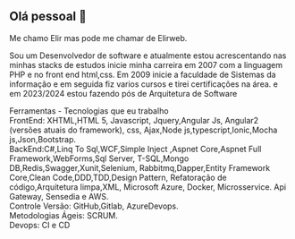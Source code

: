 ## Olá pessoal 👋
Me chamo Elir mas pode me chamar de Elirweb.

Sou um Desenvolvedor de software e atualmente estou acrescentando nas minhas stacks de estudos inicie minha carreira em 2007 com a linguagem PHP e no front end html,css. 
Em 2009 inicie a faculdade de Sistemas da informação e em seguida fiz varios cursos e tirei certificações na área. e em 2023/2024 estou fazendo pós de Arquitetura de Software

Ferramentas - Tecnologias que eu trabalho<br />
FrontEnd: XHTML,HTML 5, Javascript, Jquery,Angular Js, Angular2 (versões atuais do framework), css, Ajax,Node js,typescript,Ionic,Mocha js,Json,Bootstrap.
<br />
BackEnd:C#,Linq To Sql,WCF,Simple Inject ,Aspnet Core,Aspnet Full Framework,WebForms,Sql Server, T-SQL,Mongo DB,Redis,Swagger,Xunit,Selenium, Rabbitmq,Dapper,Entity Framework Core,Clean Code,DDD,TDD,Design Pattern, Refatoração de código,Arquitetura limpa,XML, Microsoft Azure, Docker, Microsservice. Api Gateway, Sensedia e AWS.
<br />
Controle Versão: GitHub,Gitlab, AzureDevops.
<br />
Metodologias Ágeis: SCRUM.
<br />
Devops: CI e CD
